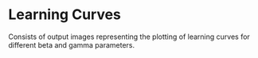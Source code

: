 # Learning Curves

Consists of output images representing the plotting of learning curves for different beta and gamma parameters.
